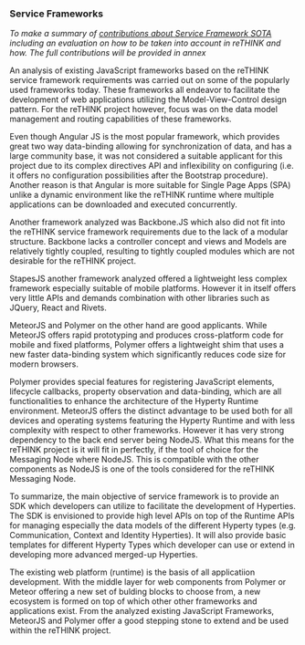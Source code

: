 ### Service Frameworks

*To make a summary of [contributions about Service Framework SOTA](../sota/web-frameworks) including an evaluation on how to be taken into account in reTHINK and how. The full contributions will be provided in annex*

An analysis of existing JavaScript frameworks based on the reTHINK service framework requirements was carried out on some of the popularly used frameworks today. These frameworks all endeavor to facilitate the development of web applications utilizing the Model-View-Control design pattern. For the reTHINK project however, focus was on the data model management and routing capabilities of these frameworks.


Even though Angular JS is the most popular framework, which provides great two way data-binding allowing for synchronization of data, and has a large community base, it was not considered a suitable applicant for this project due to its complex directives API and inflexibility on configuring (i.e. it offers no configuration possibilities after the Bootstrap procedure). Another reason is that Angular is more suitable for Single Page Apps (SPA) unlike a dynamic environment like the reTHINK runtime where multiple applications can be downloaded and executed concurrently.

Another framework analyzed was Backbone.JS which also did not fit into the reTHINK service framework requirements due to the lack of a modular structure. Backbone lacks a controller concept and views and Models are relatively tightly coupled, resulting to tightly coupled modules which are not desirable for the reTHINK project.  

StapesJS another framework analyzed offered a lightweight less complex framework especially suitable of mobile platforms. However it in itself offers very little APIs and demands combination with other libraries such as JQuery, React and Rivets.

MeteorJS and Polymer on the other hand are good applicants.  While MeteorJS offers rapid prototyping and produces cross-platform code for mobile and fixed platforms, Polymer offers a lightweight shim that uses a new faster data-binding system which significantly reduces code size for modern browsers. 

Polymer provides special features for registering JavaScript elements, lifecycle callbacks, property observation and data-binding, which are all functionalities to enhance the architecture of the Hyperty Runtime environment.
MeteorJS offers the distinct advantage to be used both for all devices and operating systems featuring the Hyperty Runtime and with less complexity with respect to other frameworks. However it has very strong dependency to the back end server being NodeJS. What this means for the reTHINK project is it will fit in perfectly, if the tool of choice for the Messaging Node where NodeJS. This is compatible with the other components as NodeJS is one of the tools considered for the reTHINK Messaging Node.

To summarize, the main objective of service framework is to provide an SDK which developers can utilize to facilitate the development of Hyperties. The SDK is envisioned to provide high level APIs on top of the Runtime APIs for managing especially the data models of the different Hyperty types (e.g. Communication, Context and Identity Hyperties). It will also provide basic templates for different Hyperty Types which developer can use or extend in developing more advanced merged-up Hyperties. 

The existing web platform (runtime) is the basis of all applicatiion development. With the middle layer for web components from Polymer or Meteor offering a new set of bulding blocks to choose from, a new ecosystem is formed on top of which other other frameworks and applications exist. From the analyzed existing JavaScript Frameworks, MeteorJS and Polymer offer a good stepping stone to extend and be used within the reTHINK project.

